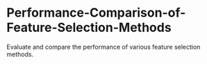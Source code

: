 # Performance-Comparison-of-Feature-Selection-Methods
Evaluate and compare the performance of various feature selection methods.
